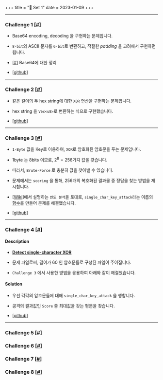 +++
title = "🔐 Set 1"
date = 2023-01-09
+++

---

### Challenge 1 [[#](https://cryptopals.com/sets/1/challenges/1)]

- Base64 encoding, decoding 을 구현하는 문제입니다.

- `8-bit`의 ASCII 문자를 `6-bit`로 변환하고, 적절한 *padding* 을 고려해서 구현하면 됩니다.

- [[#](@/posts/Self_Study/Cryptopals/set1/base64.md)] Base64에 대한 정리

- [[github](https://github.com/c0np4nn4/cryptopals/blob/main/cryptopals/challenges/src/set1/ch1.rs)]

---

### Challenge 2 [[#](https://cryptopals.com/sets/1/challenges/2)]

- 같은 길이의 두 hex string에 대한 `XOR` 연산을 구현하는 문제입니다.

- hex string 을 `Vec<u8>`로 변환하는 식으로 구현했습니다.

- [[github](https://github.com/c0np4nn4/cryptopals/blob/main/cryptopals/challenges/src/set1/ch2.rs)]

---

### Challenge 3 [[#](https://cryptopals.com/sets/1/challenges/3)]

- `1-Byte` 값을 Key로 이용하여, `XOR`로 암호화된 암호문을 푸는 문제입니다.

- $1$byte 는 $8$bits 이므로, $2^8 = 256$가지 값을 갖습니다.

- 따라서, `Brute-Force` 로 충분히 값을 찾아낼 수 있습니다.

- 문제에서는 `scoring` 을 통해, $256$개의 복호화된 결과물 중 정답을 찾는 방법을 제시합니다.

- [[Wiki](https://en.wikipedia.org/wiki/Frequency_analysis)]에서 설명하는 `빈도 분석`을 토대로, 
`single_char_key_attack`라는 이름의 [함수](https://github.com/c0np4nn4/cryptopals/blob/main/cryptopals/utils/src/attack/mod.rs#L83-L143)를 만들어 문제를 해결했습니다.

- [[github](https://github.com/c0np4nn4/cryptopals/blob/main/cryptopals/challenges/src/set1/ch3.rs)]

---

### Challenge 4 [[#](https://cryptopals.com/sets/1/challenges/4)]

#### Description

- **<u>Detect single-character XOR</u>**

- 문제 파일로써, 길이가 60 인 암호문들로 구성된 파일이 주어집니다.

- `Challenge 3` 에서 사용한 방법을 응용하여 아래와 같이 해결했습니다.

#### Solution

- 우선 각각의 암호문들에 대해 `single_char_key_attack` 을 행합니다.

- 공격의 결과값인 `Score` 중 최대값을 갖는 평문을 찾습니다.

- [[github](https://github.com/c0np4nn4/cryptopals/blob/main/cryptopals/challenges/src/set1/ch4.rs)]

---

### Challenge 5 [[#](https://cryptopals.com/sets/1/challenges/5)]
### Challenge 6 [[#](https://cryptopals.com/sets/1/challenges/6)]
### Challenge 7 [[#](https://cryptopals.com/sets/1/challenges/7)]
### Challenge 8 [[#](https://cryptopals.com/sets/1/challenges/8)]


<!-- Math rendering -->
<script src='https://cdnjs.cloudflare.com/ajax/libs/mathjax/2.7.5/latest.js?config=TeX-MML-AM_CHTML' async></script>
<script type="text/x-mathjax-config">
MathJax.Hub.Config({
  tex2jax: {
    inlineMath: [['$','$'], ['\\(','\\)']]
  },
  TeX: {
    extensions: ["AMSmath.js"],
  }
});
</script>
<!-- Math rendering -->
